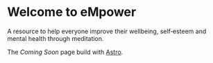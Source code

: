 # Welcome to eMpower

A resource to help everyone improve their wellbeing, self‑esteem and mental health through meditation.

The *Coming Soon* page build with [Astro](https://astro.build).
